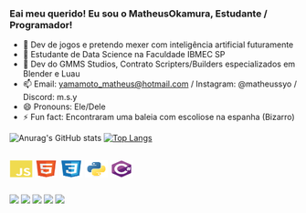 ### Eai meu querido! Eu sou o MatheusOkamura, Estudante / Programador!
- 🔭 Dev de jogos e pretendo mexer com inteligência artificial futuramente
- 🌱 Estudante de Data Science na Faculdade IBMEC SP
- 👯 Dev do GMMS Studios, Contrato Scripters/Builders especializados em Blender e Luau 
- 📫 Email: yamamoto_matheus@hotmail.com / Instagram: @matheussyo / Discord: m.s.y
- 😄 Pronouns: Ele/Dele
- ⚡ Fun fact: Encontraram uma baleia com escoliose na espanha (Bizarro)

![Anurag's GitHub stats](https://github-readme-stats.vercel.app/api?username=MatheusOkamura&show_icons=true&theme=tokyonight)
[![Top Langs](https://github-readme-stats.vercel.app/api/top-langs/?username=MatheusOkamura&langs_count=8&show_icons=true&theme=tokyonight)](https://github.com/anuraghazra/github-readme-stats)

<div style="display: inline_block"><br>
  <img align="center" alt="Mat-Js" height="30" width="40" src="https://raw.githubusercontent.com/devicons/devicon/master/icons/javascript/javascript-plain.svg">
  <img align="center" alt="Mat-HTML" height="30" width="40" src="https://raw.githubusercontent.com/devicons/devicon/master/icons/html5/html5-original.svg">
  <img align="center" alt="Mat-CSS" height="30" width="40" src="https://raw.githubusercontent.com/devicons/devicon/master/icons/css3/css3-original.svg">
  <img align="center" alt="Mat-Python" height="30" width="40" src="https://raw.githubusercontent.com/devicons/devicon/master/icons/python/python-original.svg">
  <img align="center" alt="Mat-Csharp" height="30" width="40" src="https://raw.githubusercontent.com/devicons/devicon/master/icons/csharp/csharp-original.svg">
</div>

##

<div>
  <a href="https://www.instagram.com/matheussyo/" target="_blank"><img src="https://img.shields.io/badge/-Instagram-%23E4405F?style=for-the-badge&logo=instagram&logoColor=white" target="_blank"></a>
 	<a href="https://www.twitch.tv/depthszzz" target="_blank"><img src="https://img.shields.io/badge/Twitch-9146FF?style=for-the-badge&logo=twitch&logoColor=white" target="_blank"></a>
 <a href="https://discord.gg/gYTJVw4n"_blank"><img src="https://img.shields.io/badge/Discord-7289DA?style=for-the-badge&logo=discord&logoColor=white" target="_blank"></a> 
 <a href = "https://account.microsoft.com/profile/?refd=outlook.live.com"><img src="https://img.shields.io/badge/-Gmail-%23333?style=for-the-badge&logo=gmail&logoColor=white" target="_blank"></a>
  <a href="https://www.linkedin.com/in/matheus-souza-0a2673289/" target="_blank"><img src="https://img.shields.io/badge/-LinkedIn-%230077B5?style=for-the-badge&logo=linkedin&logoColor=white" target="_blank"></a> 
</div>
